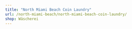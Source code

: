```yaml
---
title: "North Miami Beach Coin Laundry"
url: /north-miami-beach/north-miami-beach-coin-laundry/
shop: Wäscherei
---
```

